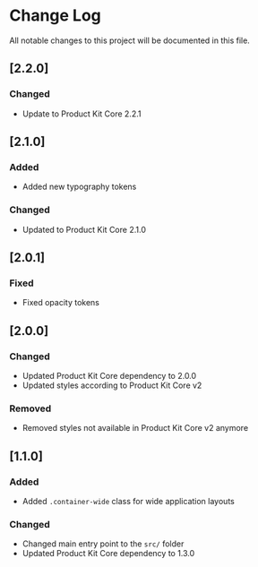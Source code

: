 # Change Log

All notable changes to this project will be documented in this file.

## [2.2.0]

### Changed
- Update to Product Kit Core 2.2.1

## [2.1.0]

### Added
- Added new typography tokens

### Changed
- Updated to Product Kit Core 2.1.0

## [2.0.1]

### Fixed
- Fixed opacity tokens

## [2.0.0]

### Changed
- Updated Product Kit Core dependency to 2.0.0
- Updated styles according to Product Kit Core v2

### Removed
- Removed styles not available in Product Kit Core v2 anymore

## [1.1.0]

### Added
- Added `.container-wide` class for wide application layouts

### Changed
- Changed main entry point to the `src/` folder
- Updated Product Kit Core dependency to 1.3.0

